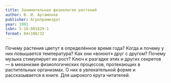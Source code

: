 ```yaml
---
title: Занимательная физиология растений
author: В. И. Артамонов
publisher: Агропромиздат
year: 1991
isbn: 5-10-001829-1
format: 84×108/32
---
```


Почему растения цветут в определённое время года? Когда и почему у них повышается температура? Как они «воюют» друг с другом? Почему музыка стимулирует их рост?
Ключ к разгадке этих и других секретов — в механизме физиологических процессов, протекающих в растительных организмах. О них в увлекательной форме и рассказывается в книге.
Для широкого круга читателей.
